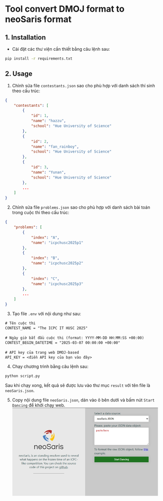 # Tool convert DMOJ format to neoSaris format

## 1. Installation
- Cài đặt các thư viện cần thiết bằng câu lệnh sau:
```bash
pip install -r requirements.txt
```

## 2. Usage
1. Chỉnh sửa file `contestants.json` sao cho phù hợp với danh sách thí sinh theo cấu trúc:
```json
{
    "contestants": [
        {
            "id": 1,
            "name": "hazzu",
            "school": "Hue University of Science"
        },
        {
            "id": 2,
            "name": "fan_rainboy",
            "school": "Hue University of Science"
        },
        {
            "id": 3,
            "name": "Yunan",
            "school": "Hue University of Science"
        },
        ...
    ]
}
```
2. Chỉnh sửa file `problems.json` sao cho phù hợp với danh sách bài toán trong cuộc thi theo cấu trúc:
```json
{
    "problems": [
        {
            "index": "A",
            "name": "icpchusc2025p1"
        },
        {
            "index": "B",
            "name": "icpchusc2025p2"
        },
        {
            "index": "C",
            "name": "icpchusc2025p3"
        },
        ...
    ]
}
```

3. Tạo file `.env` với nội dung như sau:
```
# Tên cuộc thi
CONTEST_NAME = "The ICPC IT HUSC 2025"

# Ngày giờ bắt đầu cuộc thi (format: YYYY-MM-DD HH:MM:SS +00:00)
CONTEST_BEGIN_DATETIME = "2025-03-07 00:00:00 +00:00" 

# API key của trang web DMOJ-based
API_KEY = <điền API key của bạn vào đây>
```

4. Chạy chương trình bằng câu lệnh sau:
```bash
python script.py
```

Sau khi chạy xong, kết quả sẽ được lưu vào thư mục `result` với tên file là `neoSaris.json`.

5. Copy nội dung file `neoSaris.json`, dán vào ô bên dưới và bấm nút `Start Dancing` để khởi chạy web.
![alt](neoSaris.jpg)
